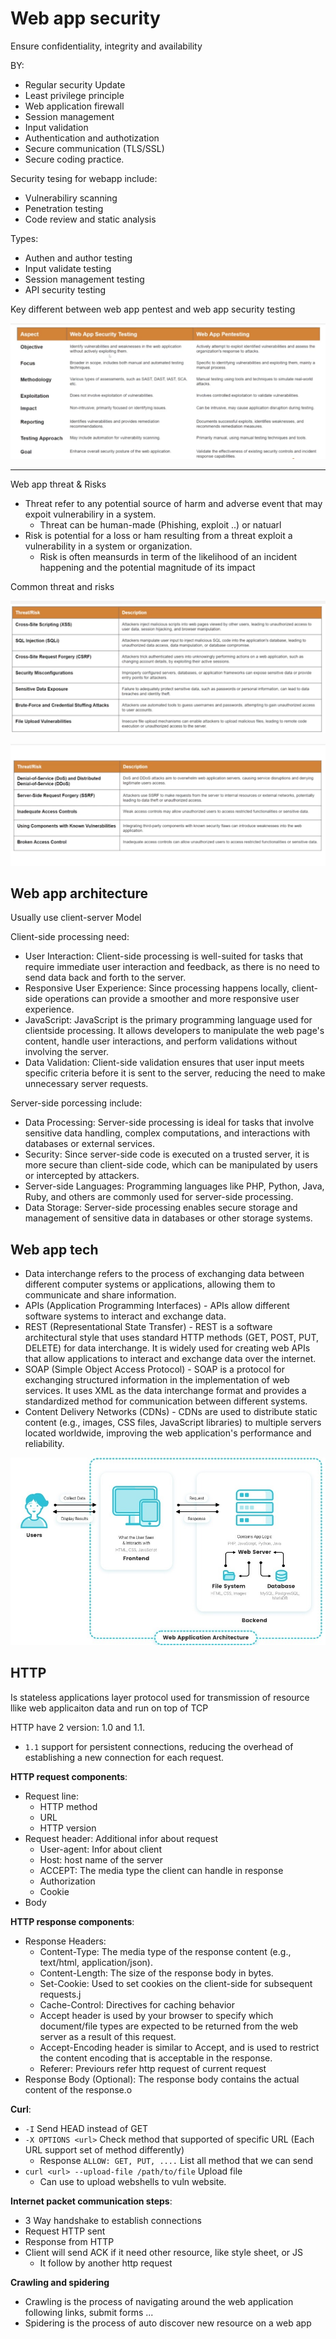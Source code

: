 # Web app security

Ensure confidentiality, integrity and availability 

BY:
- Regular security Update
- Least privilege principle
- Web application firewall
- Session management 
- Input validation
- Authentication and authotization
- Secure communication (TLS/SSL)
- Secure coding practice.

Security tesing for webapp include:
- Vulnerabiliry scanning
- Penetration testing
- Code review and static analysis

Types:
- Authen and author testing
- Input validate testing
- Session management testing
- API security testing

Key different between web app pentest and web app security testing 

![Key diff](./Assets/image_12.png)

---

Web app threat & Risks
- Threat refer to any potential source of harm and adverse event that may expoit vulnerabiliry in a system.
    - Threat can be human-made (Phishing, exploit ..) or natuarl
- Risk is potential for a loss or ham resulting from a threat exploit a vulnerability in a system or organization.
    - Risk is often meansurds in term of the likelihood of an incident happening and the potential magnitude of its impact

Common threat and risks

![Threat & risks 1](./Assets/image_13.png)

![Threat & risks 2](./Assets/image_14.png)

## Web app architecture

Usually use client-server Model

Client-side processing need:
- User Interaction: Client-side processing is well-suited for tasks that require immediate user interaction and feedback, as there is no need to send data back and forth to the server.
- Responsive User Experience: Since processing happens locally, client-side operations can provide a smoother and more responsive user experience.
- JavaScript: JavaScript is the primary programming language used for clientside processing. It allows developers to manipulate the web page's content, handle user interactions, and perform validations without involving the server.
- Data Validation: Client-side validation ensures that user input meets specific criteria before it is sent to the server, reducing the need to make unnecessary server requests.

Server-side porcessing include:
- Data Processing: Server-side processing is ideal for tasks that involve sensitive data handling, complex computations, and interactions with databases or external services.
- Security: Since server-side code is executed on a trusted server, it is more secure than client-side code, which can be manipulated by users or intercepted by attackers.
- Server-side Languages: Programming languages like PHP, Python, Java, Ruby, and others are commonly used for server-side processing.
- Data Storage: Server-side processing enables secure storage and management of sensitive data in databases or other storage systems.

## Web app tech

- Data interchange refers to the process of exchanging data between different computer systems or applications, allowing them to communicate and share information.
- APIs (Application Programming Interfaces) - APIs allow different software systems to interact and exchange data.
- REST (Representational State Transfer) - REST is a software architectural style that uses standard HTTP methods (GET, POST, PUT, DELETE) for data interchange. It is widely used for creating web APIs that allow applications to interact and exchange data over the internet.
- SOAP (Simple Object Access Protocol) - SOAP is a protocol for exchanging structured information in the implementation of web services. It uses XML as the data interchange format and provides a standardized method for communication between different systems.
- Content Delivery Networks (CDNs) - CDNs are used to distribute static content (e.g., images, CSS files, JavaScript libraries) to multiple servers located worldwide, improving the web application's performance and reliability.

![Architecture](./Assets/image_15.png)

## HTTP

Is stateless applications layer protocol used for transmission of resource llike web applicaiton data and run on top of TCP

HTTP have 2 version: 1.0 and 1.1.
- `1.1` support for persistent connections, reducing the overhead of establishing a new connection for each request.

**HTTP request components**:
- Request line:
    - HTTP method
    - URL
    - HTTP version
- Request header: Additional infor about request
    - User-agent: Infor about client
    - Host: host name of the server 
    - ACCEPT: The media type the client can handle in response
    - Authorization
    - Cookie
- Body

**HTTP response components**:
- Response Headers:
    - Content-Type: The media type of the response content (e.g., text/html,
application/json).
    - Content-Length: The size of the response body in bytes.
    - Set-Cookie: Used to set cookies on the client-side for subsequent requests.j
    - Cache-Control: Directives for caching behavior
    -  Accept header is used by your browser to specify which document/file types are expected to be returned from the web server as a result of this request.
    - Accept-Encoding header is similar to Accept, and is used to restrict the content encoding that is acceptable in the response.
    - Referer: Previours refer http request of current request
- Response Body (Optional): The response body contains the actual content of the response.o

**Curl**:
- `-I` Send HEAD instead of GET
- `-X OPTIONS <url>` Check method that supported of specific URL (Each URL support set of method differently)
    - Response `ALLOW: GET, PUT, ....` List all method that we can send
- `curl <url> --upload-file /path/to/file` Upload file 
    - Can use to upload webshells to vuln website.

**Internet packet communication steps**:
- 3 Way handshake to establish connections
- Request HTTP sent
- Response from HTTP
- Client will send ACK if it need other resource, like style sheet, or JS
    - It follow by another http request

**Crawling and spidering**
- Crawling is the process of navigating around the web application following links, submit forms ...
- Spidering is the process of auto discover new resource on a web app
